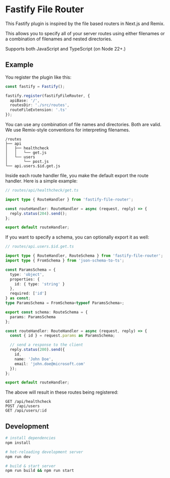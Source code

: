 # Fastify File Router

This Fastify plugin is inspired by the file based routers in Next.js and Remix.

This allows you to specify all of your server routes using either filenames or a combination of filenames and nested directories.

Supports both JavaScript and TypeScript (on Node 22+.)

## Example

You register the plugin like this:

```ts
const fastify = Fastify();

fastify.register(fastifyFileRouter, {
  apiBase: '/',
  routesDir: './src/routes',
  routeFileExtension: '.ts'
});
```

You can use any combination of file names and directories. Both are valid. We use Remix-style conventions for interpreting filenames.

```
/routes
├── api
│   ├── healthcheck
│   │   └── get.js
│   └── users
│       └── post.js
└── api.users.$id.get.js
```

Inside each route handler file, you make the default export the route handler. Here is a simple example:

```ts
// routes/api/healthcheck/get.ts

import type { RouteHandler } from 'fastify-file-router';

const routeHandler: RouteHandler = async (request, reply) => {
  reply.status(204).send();
};

export default routeHandler;
```

If you want to specify a schema, you can optionally export it as well:

```ts
// routes/api.users.$id.get.ts

import type { RouteHandler, RouteSchema } from 'fastify-file-router';
import type { FromSchema } from 'json-schema-to-ts';

const ParamsSchema = {
  type: 'object',
  properties: {
    id: { type: 'string' }
  },
  required: ['id']
} as const;
type ParamsSchema = FromSchema<typeof ParamsSchema>;

export const schema: RouteSchema = {
  params: ParamsSchema
};

const routeHandler: RouteHandler = async (request, reply) => {
  const { id } = request.params as ParamsSchema;

  // send a response to the client
  reply.status(200).send({
    id,
    name: 'John Doe',
    email: 'john.doe@microsoft.com'
  });
};

export default routeHandler;
```

The above will result in these routes being registered:

```
GET /api/healthcheck
POST /api/users
GET /api/users/:id
```

## Development

```sh
# install dependencies
npm install

# hot-reloading development server
npm run dev

# build & start server
npm run build && npm run start
```
